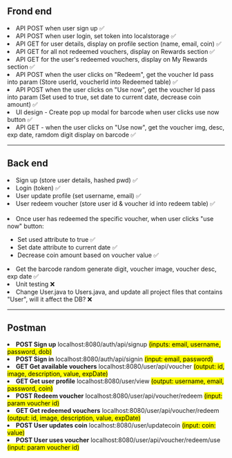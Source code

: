 <h2>Frond end</h2>
<li>API POST when user sign up &#9989;</li>
<li>API POST when user login, set token into localstorage &#9989;</li>
<li>API GET for user details, display on profile section (name, email, coin) &#9989;</li>
<li>API GET for all not redeemed vouchers, display on Rewards section &#9989;</li>
<li>API GET for the user's redeemed vouchers, display on My Rewards section &#9989;</li>
<li>API POST when the user clicks on "Redeem", get the voucher Id pass into param (Store userId, voucherId into Redeemed table) &#9989;</li>
<li>API POST when the user clicks on "Use now", get the voucher Id pass into param (Set used to true, set date to current date, decrease coin amount) &#9989;</li>
<li>UI design - Create pop up modal for barcode when user clicks use now button &#9989;</li>
<li>API GET - when the user clicks on "Use now", get the voucher img, desc, exp date, ramdom digit display on barcode &#9989;</li>

<hr>

<h2>Back end</h2>
<li>Sign up (store user details, hashed pwd) &#9989;</li>
<li>Login (token) &#9989;</li>
<li>User update profile (set username, email) &#9989;</li>
<li>User redeem voucher (store user id & voucher id into redeem table) &#9989;</li>
<br/>

<li>Once user has redeemed the specific voucher, when user clicks "use now" button:</li>
<ul>
  <li>Set used attribute to true &#9989;</li>
  <li>Set date attribute to current date &#9989;</li>
  <li>Decrease coin amount based on voucher value &#9989;</li>
</ul>

<li>Get the barcode random generate digit, voucher image, voucher desc, exp date &#9989;</li>
<li>Unit testing &#10060;</li>
<li>Change User.java to Users.java, and update all project files that contains "User", will it affect the DB? &#10060;</li>

<hr>

<h2>Postman</h2>
<li><b>POST Sign up</b> localhost:8080/auth/api/signup <mark>(inputs: email, username, password, dob)</mark></li>
<li><b>POST Sign in</b> localhost:8080/auth/api/signin <mark>(input: email, password)</mark></li>
<li><b>GET Get available vouchers</b> localhost:8080/user/api/voucher <mark>(output: id, image, description, value, expDate)</mark></li>
<li><b>GET Get user profile</b> localhost:8080/user/view <mark>(output: username, email, password, coin)</mark></li>
<li><b>POST Redeem voucher</b> localhost:8080/user/api/voucher/redeem <mark>(input: param voucher id)</mark></li>
<li><b>GET Get redeemed vouchers</b> localhost:8080/user/api/voucher/redeem <mark>(output: id, image, description, value, expDate)</mark></li>
<li><b>POST User updates coin</b> localhost:8080/user/updatecoin <mark>(input: coin: value)</mark></li>
<li><b>POST User uses voucher</b> localhost:8080/user/api/voucher/redeem/use <mark>(input: param voucher id)</mark></li>
